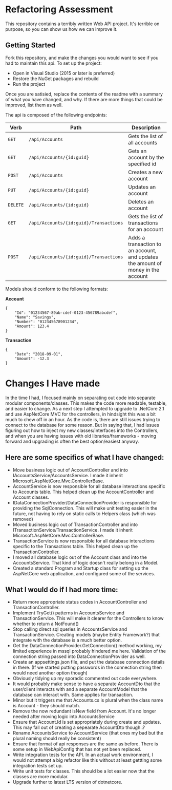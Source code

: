 # Refactoring Assessment

This repository contains a terribly written Web API project. It's terrible on purpose, so you can show us how we can improve it.

## Getting Started

Fork this repository, and make the changes you would want to see if you had to maintain this api. To set up the project:

 - Open in Visual Studio (2015 or later is preferred)
 - Restore the NuGet packages and rebuild
 - Run the project
 
 Once you are satisied, replace the contents of the readme with a summary of what you have changed, and why. If there are more things that could be improved, list them as well.

The api is composed of the following endpoints:

| Verb     | Path                                   | Description
|----------|----------------------------------------|--------------------------------------------------------
| `GET`    | `/api/Accounts`                        | Gets the list of all accounts
| `GET`    | `/api/Accounts/{id:guid}`              | Gets an account by the specified id
| `POST`   | `/api/Accounts`                        | Creates a new account
| `PUT`    | `/api/Accounts/{id:guid}`              | Updates an account
| `DELETE` | `/api/Accounts/{id:guid}`              | Deletes an account
| `GET`    | `/api/Accounts/{id:guid}/Transactions` | Gets the list of transactions for an account
| `POST`   | `/api/Accounts/{id:guid}/Transactions` | Adds a transaction to an account, and updates the amount of money in the account

Models should conform to the following formats:

**Account**
```
{
    "Id": "01234567-89ab-cdef-0123-456789abcdef",
	"Name": "Savings",
	"Number": "012345678901234",
	"Amount": 123.4
}
```	

**Transaction**
```
{
    "Date": "2018-09-01",
    "Amount": -12.3
}
```

# Changes I Have made
In the time I had, I focused mainly on separating out code into separate modular components/classes. This makes the code more readable, testable, and easier to change. As a next step I attempted to upgrade to .NetCore 2.1 and use AspNetCore MVC for the controllers, in hindsight this was a bit much to chew off in an hour. As the code is, there are still issues trying to connect to the database for some reason. But in saying that, I had issues figuring out how to inject my new classes/interfaces into the Controllers, and when you are having issues with old libraries/frameworks - moving forward and upgrading is often the best option/easiest anyway.


## Here are some specifics of what I have changed:
* Move business logic out of AccountController and into IAccountsService/AccountsService. I made it inherit Microsoft.AspNetCore.Mvc.ControllerBase.
* AccountService is now responsible for all database interactions specific to Accounts table. This helped clean up the AccountController and Account classes.
* IDataConnectionProvider/DataConnectionProvider is responsible for providing the SqlConnection. This will make unit testing easier in the future, not having to rely on static calls to Helpers class (which was removed)
* Moved business logic out of TransactionController and into ITransactionService/TransactionService. I made it inherit Microsoft.AspNetCore.Mvc.ControllerBase.
* TransactionService is now responsible for all database interactions specific to the Transactions table. This helped clean up the TransactionController.
* I moved all database logic out of the Account class and into the AccountsService. That kind of logic doesn't really belong in a Model.
* Created a standard Program and Startup class for setting up the AspNetCore web application, and configured some of the services.


## What I would do if I had more time:
* Return more appropriate status codes in AccountController and TransactionController. 
* Implement TryGet() patterns in AccountsService and TransactionService. This will make it clearer for the Controllers to know whether to return a NotFound()
* Stop calling direct sql queries in AccountsService and TransactionService. Creating models (maybe Entity Framework?) that integrate with the database is a much better option.
* Get the DataConnectionProvider.GetConnection() method working, my limited experience in mssql probably hindered me here. Validation of the connection string passed into DataConnectionProvider as well.
* Create an appsettings.json file, and put the database connection details in there. (If we started putting passwords in the connection string then would need another option though)
* Obviously tidying up my sporadic commented out code everywhere.
* It would probably make sense to have a separate AccountDto that the user/client interacts with and a separate AccountModel that the database can interact with. Same applies for transaction.
* Minor but it triggers me that Accounts.cs is plural when the class name is Account - they should match.
* Remove the now redundant isNew field from Account. It's no longer needed after moving logic into AccountsService
* Ensure that Account.Id is set appropriately during create and updates. This may fall out of creating a sepearate AccountDto though..?
* Rename AccountsService to AccountService (that ones my bad but the plural naming should really be consistent)
* Ensure that format of api responses are the same as before. There is some setup in WebApiConfig that has not yet been replaced.
* Write integration tests for the API. In an actual work environment, I would not attempt a big refactor like this without at least gettting some integration tests set up.
* Write unit tests for classes. This should be a lot easier now that the classes are more modular.
* Upgrade further to latest LTS version of dotnetcore.

